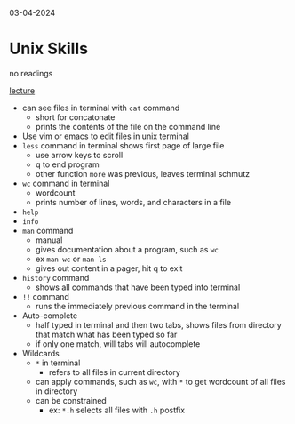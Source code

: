 03-04-2024

# Unix Skills 

no readings

[lecture](https://cse232-msu.github.io/CSE232/lectures/week06.html)

- can see files in terminal with `cat` command
    - short for concatonate 
    - prints the contents of the file on the command line
- Use vim or emacs to edit files in unix terminal
- `less` command in terminal shows first page of large file
    - use arrow keys to scroll
    - q to end program
    - other function `more` was previous, leaves terminal schmutz
- `wc` command in terminal
    - wordcount
    - prints number of lines, words, and characters in a file
- `help` 
- `info` 
- `man` command
    - manual
    - gives documentation about a program, such as `wc`
    - ex `man wc` or `man ls`
    - gives out content in a pager, hit q to exit
- `history` command
    - shows all commands that have been typed into terminal
- `!!` command
    - runs the immediately previous command in the terminal
- Auto-complete
    - half typed in terminal and then two tabs, shows files from directory that match
    what has been typed so far
    - if only one match, will tabs will autocomplete
- Wildcards
    - `*` in terminal
        - refers to all files in current directory
    - can apply commands, such as `wc`, with `*` to get wordcount of all files in directory
    - can be constrained
        - ex: `*.h` selects all files with `.h` postfix